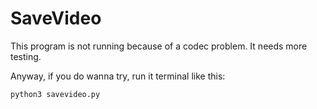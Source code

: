 # SaveVideo

This program is not running because of a codec problem.
It needs more testing.

Anyway, if you do wanna try, run it terminal like this:

```bash
python3 savevideo.py
```